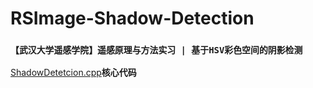 # RSImage-Shadow-Detection
### `【武汉大学遥感学院】遥感原理与方法实习 | 基于HSV彩色空间的阴影检测`
[ShadowDetetcion.cpp](./ShadowDetetcion.cpp)**核心代码**


